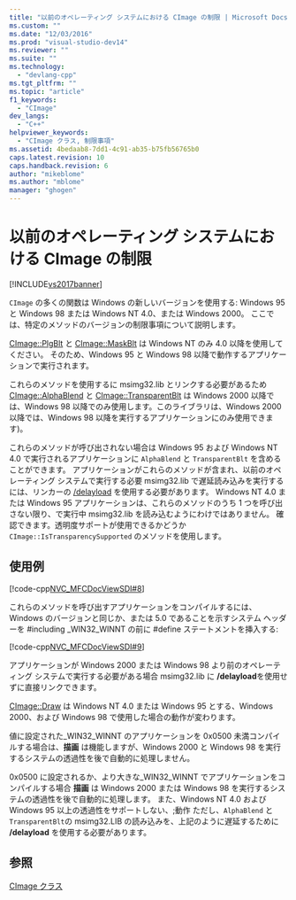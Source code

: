 ```yaml
---
title: "以前のオペレーティング システムにおける CImage の制限 | Microsoft Docs"
ms.custom: ""
ms.date: "12/03/2016"
ms.prod: "visual-studio-dev14"
ms.reviewer: ""
ms.suite: ""
ms.technology: 
  - "devlang-cpp"
ms.tgt_pltfrm: ""
ms.topic: "article"
f1_keywords: 
  - "CImage"
dev_langs: 
  - "C++"
helpviewer_keywords: 
  - "CImage クラス, 制限事項"
ms.assetid: 4bedaab8-7dd1-4c91-ab35-b75fb56765b0
caps.latest.revision: 10
caps.handback.revision: 6
author: "mikeblome"
ms.author: "mblome"
manager: "ghogen"
---
```

# 以前のオペレーティング システムにおける CImage の制限
[!INCLUDE[vs2017banner](../assembler/inline/includes/vs2017banner.md)]

`CImage` の多くの関数は Windows の新しいバージョンを使用する: Windows 95 と Windows 98 または Windows NT 4.0、または Windows 2000。  ここでは、特定のメソッドのバージョンの制限事項について説明します。  
  
 [CImage::PlgBlt](../Topic/CImage::PlgBlt.md) と [CImage::MaskBlt](../Topic/CImage::MaskBlt.md) は Windows NT のみ 4.0 以降を使用してください。  そのため、Windows 95 と Windows 98 以降で動作するアプリケーションで実行されます。  
  
 これらのメソッドを使用するに msimg32.lib とリンクする必要があるため[CImage::AlphaBlend](../Topic/CImage::AlphaBlend.md) と [CImage::TransparentBlt](../Topic/CImage::TransparentBlt.md) は Windows 2000 以降では、Windows 98 以降でのみ使用します。このライブラリは、Windows 2000 以降では、Windows 98 以降を実行するアプリケーションにのみ使用できます\)。  
  
 これらのメソッドが呼び出されない場合は Windows 95 および Windows NT 4.0 で実行されるアプリケーションに `AlphaBlend` と `TransparentBlt` を含めることができます。  アプリケーションがこれらのメソッドが含まれ、以前のオペレーティング システムで実行する必要 msimg32.lib で遅延読み込みを実行するには、リンカーの [\/delayload](../build/reference/delayload-delay-load-import.md) を使用する必要があります。  Windows NT 4.0 または Windows 95 アプリケーションは、これらのメソッドのうち 1 つを呼び出さない限り、で実行中 msimg32.lib を読み込むようにわけではありません。  確認できます。透明度サポートが使用できるかどうか `CImage::IsTransparencySupported` のメソッドを使用します。  
  
## 使用例  
 [!code-cpp[NVC_MFCDocViewSDI#8](../mfc/codesnippet/CPP/cimage-limitations-with-earlier-operating-systems_1.cpp)]  
  
 これらのメソッドを呼び出すアプリケーションをコンパイルするには、Windows のバージョンと同じか、または 5.0 であることを示すシステム ヘッダーを \#including \_WIN32\_WINNT の前に \#define ステートメントを挿入する:  
  
 [!code-cpp[NVC_MFCDocViewSDI#9](../mfc/codesnippet/CPP/cimage-limitations-with-earlier-operating-systems_2.h)]  
  
 アプリケーションが Windows 2000 または Windows 98 より前のオペレーティング システムで実行する必要がある場合 msimg32.lib に **\/delayload**を使用せずに直接リンクできます。  
  
 [CImage::Draw](../Topic/CImage::Draw.md) は Windows NT 4.0 または Windows 95 とする、Windows 2000、および Windows 98 で使用した場合の動作が変わります。  
  
 値に設定された\_WIN32\_WINNT のアプリケーションを 0x0500 未満コンパイルする場合は、**描画** は機能しますが、Windows 2000 と Windows 98 を実行するシステムの透過性を後で自動的に処理しません。  
  
 0x0500 に設定されるか、より大きな\_WIN32\_WINNT でアプリケーションをコンパイルする場合 **描画** は Windows 2000 または Windows 98 を実行するシステムの透過性を後で自動的に処理します。  また、Windows NT 4.0 および Windows 95 以上の透過性をサポートしない、;動作 ただし、`AlphaBlend` と `TransparentBlt`の msimg32.LIB の読み込みを、上記のように遅延するために **\/delayload** を使用する必要があります。  
  
## 参照  
 [CImage クラス](../atl-mfc-shared/reference/cimage-class.md)
